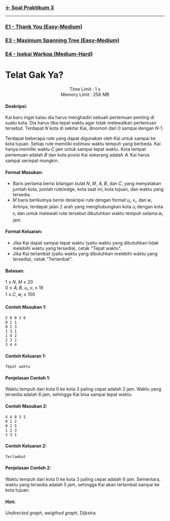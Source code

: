 ### [← Soal Praktikum 3](../../README.md)
<hr />

### [E1 - Thank You (Easy-Medium)](../prob-E1/README.md)
### [E3 - Maximum Spanning Tree (Easy-Medium)](../prob-E3/README.md)
### [E4 - Isekai Warkop (Medium-Hard)](../prob-E4/README.md)
# Telat Gak Ya?
<p align="center">
  Time Limit : 1 s<br>
  Memory Limit : 256 MB
</p>

#### Deskripsi: 
Kai baru ingat kalau dia harus menghadiri sebuah pertemuan penting di suatu kota. Dia harus tiba tepat waktu agar tidak melewatkan pertemuan tersebut. Terdapat 𝑁 kota di sekitar Kai, dinomori dari 0 sampai dengan 𝑁-1.

Terdapat beberapa rute yang dapat digunakan oleh Kai untuk sampai ke kota tujuan. Setiap rute memiliki estimasi waktu tempuh yang berbeda. Kai hanya memiliki waktu 𝐶 jam untuk sampai tepat waktu. Kota tempat pertemuan adalah 𝐵 dan kota posisi Kai sekarang adalah 𝐴. Kai harus sampai secepat mungkin.

#### Format Masukan:
- Baris pertama berisi bilangan bulat 𝑁, 𝑀, 𝐴, 𝐵, dan 𝐶, yang menyatakan jumlah kota, jumlah rute/edge, kota saat ini, kota tujuan, dan waktu yang tersedia.
- 𝑀 baris berikutnya berisi deskripsi rute dengan format 𝑢<sub>𝑖</sub>, 𝑣<sub>𝑖</sub>, dan 𝑤<sub>𝑖</sub> Artinya, terdapat jalan 2 arah yang menghubungkan kota 𝑢<sub>𝑖</sub> dengan kota 𝑣<sub>𝑖</sub> dan untuk melewati rute tersebut dibutuhkan waktu tempuh selama 𝑤<sub>𝑖</sub> jam.

#### Format Keluaran:
- Jika Kai dapat sampai tepat waktu (yaitu waktu yang dibutuhkan tidak melebihi waktu yang tersedia), cetak "Tepat waktu".
- Jika Kai terlambat (yaitu waktu yang dibutuhkan melebihi waktu yang tersedia), cetak "Terlambat".

#### Batasan:
1 ≤ 𝑁, 𝑀 ≤ 20<br>
0 ≤ 𝐴, 𝐵, 𝑢<sub>𝑖</sub>, 𝑣<sub>𝑖</sub> ≤ 19<br>
1 ≤ 𝐶, 𝑤<sub>𝑖</sub> ≤ 100

#### Contoh Masukan 1:
```
5 6 0 3 6
0 1 1
0 2 3
1 3 1
1 4 2
2 3 2
3 4 4
```

#### Contoh Keluaran 1:
```
Tepat waktu
```

#### Penjelasan Contoh 1:
Waktu tempuh dari kota 0 ke kota 3 paling cepat adalah 2 jam. Waktu yang tersedia adalah 6 jam, sehingga Kai bisa sampai tepat waktu.

#### Contoh Masukan 2:
```
4 4 0 3 5
0 1 2
0 2 5
1 2 3
2 3 1
```

#### Contoh Keluaran 2:
```
Terlambat
```

#### Penjelasan Contoh 2:
Waktu tempuh dari kota 0 ke kota 3 paling cepat adalah 6 jam. Sementara, waktu yang tersedia adalah 5 jam, sehingga Kai akan terlambat sampai ke kota tujuan.

#### Hint:
_Undirected graph_, _weigthed graph_, Dijkstra
